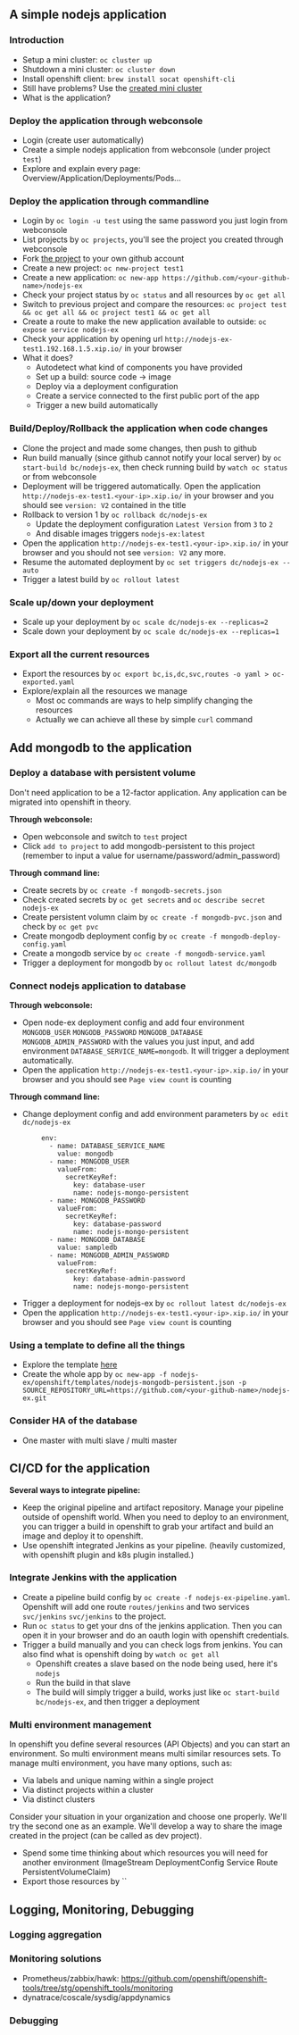 A simple nodejs application
---------------------------------

### Introduction

- Setup a mini cluster: `oc cluster up`
- Shutdown a mini cluster: `oc cluster down`
- Install openshift client: `brew install socat openshift-cli`
- Still have problems? Use the [created mini cluster](https://10.17.3.32:8443)
- What is the application?

### Deploy the application through webconsole

- Login (create user automatically)
- Create a simple nodejs application from webconsole (under project `test`)
- Explore and explain every page: Overview/Application/Deployments/Pods...

### Deploy the application through commandline

- Login by `oc login -u test` using the same password you just login from webconsole
- List projects by `oc projects`, you'll see the project you created through webconsole
- Fork [the project](https://github.com/openshift/nodejs-ex) to your own github account
- Create a new project: `oc new-project test1`
- Create a new application: `oc new-app https://github.com/<your-github-name>/nodejs-ex`
- Check your project status by `oc status` and all resources by `oc get all`
- Switch to previous project and compare the resources: `oc project test && oc get all && oc project test1 && oc get all`
- Create a route to make the new application available to outside: `oc expose service nodejs-ex`
- Check your application by opening url `http://nodejs-ex-test1.192.168.1.5.xip.io/` in your browser
- What it does?
    + Autodetect what kind of components you have provided
    + Set up a build: source code -> image
    + Deploy via a deployment configuration
    + Create a service connected to the first public port of the app
    + Trigger a new build automatically

### Build/Deploy/Rollback the application when code changes

- Clone the project and made some changes, then push to github
- Run build manually (since github cannot notify your local server) by `oc start-build bc/nodejs-ex`, then check running build by `watch oc status` or from webconsole
- Deployment will be triggered automatically. Open the application `http://nodejs-ex-test1.<your-ip>.xip.io/` in your browser and you should see `version: V2` contained in the title
- Rollback to version 1 by `oc rollback dc/nodejs-ex`
    + Update the deployment configuration `Latest Version` from `3` to `2`
    + And disable images triggers `nodejs-ex:latest`
- Open the application `http://nodejs-ex-test1.<your-ip>.xip.io/` in your browser and you should not see `version: V2` any more.
- Resume the automated deployment by `oc set triggers dc/nodejs-ex --auto`
- Trigger a latest build by `oc rollout latest`

### Scale up/down your deployment

- Scale up your deployment by `oc scale dc/nodejs-ex --replicas=2`
- Scale down your deployment by `oc scale dc/nodejs-ex --replicas=1`

### Export all the current resources

- Export the resources by `oc export bc,is,dc,svc,routes -o yaml > oc-exported.yaml`
- Explore/explain all the resources we manage
    + Most oc commands are ways to help simplify changing the resources
    + Actually we can achieve all these by simple `curl` command


Add mongodb to the application
---------------------------------

### Deploy a database with persistent volume

Don't need application to be a 12-factor application. Any application can be migrated into openshift in theory.

**Through webconsole:**

- Open webconsole and switch to `test` project
- Click `add to project` to add mongodb-persistent to this project (remember to input a value for username/password/admin_password)

**Through command line:**

- Create secrets by `oc create -f mongodb-secrets.json`
- Check created secrets by `oc get secrets` and `oc describe secret nodejs-ex`
- Create persistent volumn claim by `oc create -f mongodb-pvc.json` and check by `oc get pvc`
- Create mongodb deployment config by `oc create -f mongodb-deploy-config.yaml`
- Create a mongodb service by `oc create -f mongodb-service.yaml`
- Trigger a deployment for mongodb by `oc rollout latest dc/mongodb`

### Connect nodejs application to database

**Through webconsole:**

- Open node-ex deployment config and add four environment `MONGODB_USER` `MONGODB_PASSWORD` `MONGODB_DATABASE` `MONGODB_ADMIN_PASSWORD` with the values you just input, and add environment `DATABASE_SERVICE_NAME=mongodb`. It will trigger a deployment automatically.
- Open the application `http://nodejs-ex-test1.<your-ip>.xip.io/` in your browser and you should see `Page view count` is counting

**Through command line:**

- Change deployment config and add environment parameters by `oc edit dc/nodejs-ex`
```
        env:
          - name: DATABASE_SERVICE_NAME
            value: mongodb
          - name: MONGODB_USER
            valueFrom:
              secretKeyRef:
                key: database-user
                name: nodejs-mongo-persistent
          - name: MONGODB_PASSWORD
            valueFrom:
              secretKeyRef:
                key: database-password
                name: nodejs-mongo-persistent
          - name: MONGODB_DATABASE
            value: sampledb
          - name: MONGODB_ADMIN_PASSWORD
            valueFrom:
              secretKeyRef:
                key: database-admin-password
                name: nodejs-mongo-persistent
```
- Trigger a deployment for nodejs-ex by `oc rollout latest dc/nodejs-ex`
- Open the application `http://nodejs-ex-test1.<your-ip>.xip.io/` in your browser and you should see `Page view count` is counting

### Using a template to define all the things

- Explore the template [here](https://github.com/gmlove/nodejs-ex/blob/master/openshift/templates/nodejs-mongodb-persistent.json)
- Create the whole app by `oc new-app -f nodejs-ex/openshift/templates/nodejs-mongodb-persistent.json -p SOURCE_REPOSITORY_URL=https://github.com/<your-github-name>/nodejs-ex.git`

### Consider HA of the database

- One master with multi slave / multi master


CI/CD for the application
----------------------------------

**Several ways to integrate pipeline:**

- Keep the original pipeline and artifact repository. Manage your pipeline outside of openshift world. When you need to deploy to an environment, you can trigger a build in openshift to grab your artifact and build an image and deploy it to openshift.
- Use openshift integrated Jenkins as your pipeline. (heavily customized, with openshift plugin and k8s plugin installed.)

### Integrate Jenkins with the application

- Create a pipeline build config by `oc create -f nodejs-ex-pipeline.yaml`. Openshift will add one route `routes/jenkins` and two services `svc/jenkins` `svc/jenkins` to the project.
- Run `oc status` to get your dns of the jenkins application. Then you can open it in your browser and do an oauth login with openshift credentials.
- Trigger a build manually and you can check logs from jenkins. You can also find what is openshift doing by `watch oc get all`
    + Openshift creates a slave based on the node being used, here it's `nodejs`
    + Run the build in that slave
    + The build will simply trigger a build, works just like `oc start-build bc/nodejs-ex`, and then trigger a deployment

### Multi environment management

In openshift you define several resources (API Objects) and you can start an environment. So multi environment means multi similar resources sets. To manage multi environment, you have many options, such as:

- Via labels and unique naming within a single project
- Via distinct projects within a cluster
- Via distinct clusters

Consider your situation in your organization and choose one properly. We'll try the second one as an example. We'll develop a way to share the image created in the project (can be called as dev project).

- Spend some time thinking about which resources you will need for another environment (ImageStream DeploymentConfig Service Route PersistentVolumeClaim)
- Export those resources by ``


Logging, Monitoring, Debugging
----------------------------------

### Logging aggregation

### Monitoring solutions

- Prometheus/zabbix/hawk: https://github.com/openshift/openshift-tools/tree/stg/openshift_tools/monitoring
- dynatrace/coscale/sysdig/appdynamics

### Debugging

